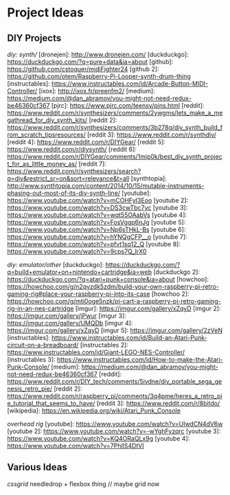 # Project Ideas



## DIY Projects

_diy: synth/_
[dronejen]: http://www.dronejen.com/
[duckduckgo]: https://duckduckgo.com/?q=pure+data&ia=about
[github]: https://github.com/cstoquer/midiFighter24
[github 2]: https://github.com/otem/Raspberry-Pi-Looper-synth-drum-thing
[instructables]: https://www.instructables.com/id/Arcade-Button-MIDI-Controller/
[ixox]: http://ixox.fr/preenfm2/
[medium]: https://medium.com/@dan_abramov/you-might-not-need-redux-be46360cf367
[pjrc]: https://www.pjrc.com/teensy/pins.html
[reddit]: https://www.reddit.com/r/synthesizers/comments/2ywgms/lets_make_a_megathread_for_diy_synth_kits/
[reddit 2]: https://www.reddit.com/r/synthesizers/comments/3b278g/diy_synth_build_from_scratch_tipsresources/
[reddit 3]: https://www.reddit.com/r/synthdiy/
[reddit 4]: https://www.reddit.com/r/DIYGear/
[reddit 5]: https://www.reddit.com/r/diysynth/
[reddit 6]: https://www.reddit.com/r/DIYGear/comments/1mip0k/best_diy_synth_project_for_as_little_money_as/
[reddit 7]: https://www.reddit.com/r/synthesizers/search?q=diy&restrict_sr=on&sort=relevance&t=all
[synthtopia]: http://www.synthtopia.com/content/2014/10/15/mutable-instruments-phasing-out-most-of-its-diy-synth-line/
[youtube]: https://www.youtube.com/watch?v=mCOHFyI3Eoo
[youtube 2]: https://www.youtube.com/watch?v=DS3cwTbc7yc
[youtube 3]: https://www.youtube.com/watch?v=wqt55OAabVs
[youtube 4]: https://www.youtube.com/watch?v=FosVgqp6nJg
[youtube 5]: https://www.youtube.com/watch?v=Np6sTHkL-Bs
[youtube 6]: https://www.youtube.com/watch?v=hYNQgCFP__o
[youtube 7]: https://www.youtube.com/watch?v=pfvt1sq12_Q
[youtube 8]: https://www.youtube.com/watch?v=9cps7Q_IrX0

_diy: emulator/other_
[duckduckgo]: https://duckduckgo.com/?q=build+emulator+on+nintendo+cartridge&ia=web
[duckduckgo 2]: https://duckduckgo.com/?q=atari+punk+console&ia=about
[howchoo]: https://howchoo.com/g/n2qyzdk5zdm/build-your-own-raspberry-pi-retro-gaming-rig#place-your-raspberry-pi-into-its-case
[howchoo 2]: https://howchoo.com/g/mti0oge5nzk/pi-cart-a-raspberry-pi-retro-gaming-rig-in-an-nes-cartridge
[imgur]: https://imgur.com/gallery/xZqyD
[imgur 2]: https://imgur.com/gallery/jPwur
[imgur 3]: https://imgur.com/gallery/UMQDb
[imgur 4]: https://imgur.com/gallery/xZqyD
[imgur 5]: https://imgur.com/gallery/2zVeN
[instructables]: https://www.instructables.com/id/Build-an-Atari-Punk-circuit-on-a-breadboard/
[instructables 2]: https://www.instructables.com/id/Giant-LEGO-NES-Controller/
[instructables 3]: https://www.instructables.com/id/How-to-make-the-Atari-Punk-Console/
[medium]: https://medium.com/@dan_abramov/you-might-not-need-redux-be46360cf367
[reddit]: https://www.reddit.com/r/DIY_tech/comments/5ivdne/diy_portable_sega_genesis_retro_pie/
[reddit 2]: https://www.reddit.com/r/raspberry_pi/comments/3q4pme/heres_a_retro_pie_tutorial_that_seems_to_have/
[reddit 3]: https://www.reddit.com/r/8bitdo/
[wikipedia]: https://en.wikipedia.org/wiki/Atari_Punk_Console

_overhead rig_
[youtube]: https://www.youtube.com/watch?v=UIwdCN4dV6w
[youtube 2]: https://www.youtube.com/watch?v=-wYghFyzqrc
[youtube 3]: https://www.youtube.com/watch?v=KQ4ORaQLx9g
[youtube 4]: https://www.youtube.com/watch?v=7PhlIS4DtVI


## Various Ideas

_cssgrid_
needledrop + flexbox thing // maybe grid now